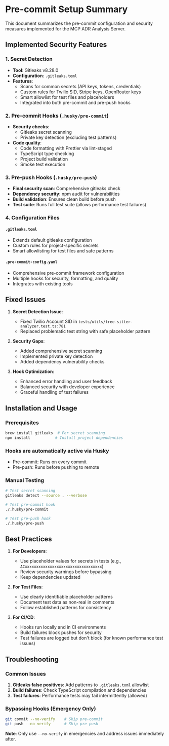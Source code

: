 # Pre-commit Setup Summary

This document summarizes the pre-commit configuration and security measures implemented for the MCP ADR Analysis Server.

## Implemented Security Features

### 1. Secret Detection

- **Tool**: Gitleaks v8.28.0
- **Configuration**: `.gitleaks.toml`
- **Features**:
  - Scans for common secrets (API keys, tokens, credentials)
  - Custom rules for Twilio SID, Stripe keys, OpenRouter keys
  - Smart allowlist for test files and placeholders
  - Integrated into both pre-commit and pre-push hooks

### 2. Pre-commit Hooks (`.husky/pre-commit`)

- **Security checks**:
  - Gitleaks secret scanning
  - Private key detection (excluding test patterns)
- **Code quality**:
  - Code formatting with Prettier via lint-staged
  - TypeScript type checking
  - Project build validation
  - Smoke test execution

### 3. Pre-push Hooks (`.husky/pre-push`)

- **Final security scan**: Comprehensive gitleaks check
- **Dependency security**: npm audit for vulnerabilities
- **Build validation**: Ensures clean build before push
- **Test suite**: Runs full test suite (allows performance test failures)

### 4. Configuration Files

#### `.gitleaks.toml`

- Extends default gitleaks configuration
- Custom rules for project-specific secrets
- Smart allowlisting for test files and safe patterns

#### `.pre-commit-config.yaml`

- Comprehensive pre-commit framework configuration
- Multiple hooks for security, formatting, and quality
- Integrates with existing tools

## Fixed Issues

1. **Secret Detection Issue**:
   - Fixed Twilio Account SID in `tests/utils/tree-sitter-analyzer.test.ts:781`
   - Replaced problematic test string with safe placeholder pattern

2. **Security Gaps**:
   - Added comprehensive secret scanning
   - Implemented private key detection
   - Added dependency vulnerability checks

3. **Hook Optimization**:
   - Enhanced error handling and user feedback
   - Balanced security with developer experience
   - Graceful handling of test failures

## Installation and Usage

### Prerequisites

```bash
brew install gitleaks  # For secret scanning
npm install           # Install project dependencies
```

### Hooks are automatically active via Husky

- Pre-commit: Runs on every commit
- Pre-push: Runs before pushing to remote

### Manual Testing

```bash
# Test secret scanning
gitleaks detect --source . --verbose

# Test pre-commit hook
./.husky/pre-commit

# Test pre-push hook
./.husky/pre-push
```

## Best Practices

1. **For Developers**:
   - Use placeholder values for secrets in tests (e.g., `ACxxxxxxxxxxxxxxxxxxxxxxxxxxxxxxxxxx`)
   - Review security warnings before bypassing
   - Keep dependencies updated

2. **For Test Files**:
   - Use clearly identifiable placeholder patterns
   - Document test data as non-real in comments
   - Follow established patterns for consistency

3. **For CI/CD**:
   - Hooks run locally and in CI environments
   - Build failures block pushes for security
   - Test failures are logged but don't block (for known performance test issues)

## Troubleshooting

### Common Issues

1. **Gitleaks false positives**: Add patterns to `.gitleaks.toml` allowlist
2. **Build failures**: Check TypeScript compilation and dependencies
3. **Test failures**: Performance tests may fail intermittently (allowed)

### Bypassing Hooks (Emergency Only)

```bash
git commit --no-verify    # Skip pre-commit
git push --no-verify      # Skip pre-push
```

**Note**: Only use `--no-verify` in emergencies and address issues immediately after.
